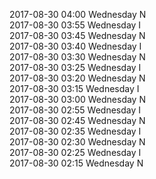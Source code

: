 2017-08-30 04:00 Wednesday  N  
2017-08-30 03:55 Wednesday  I  
2017-08-30 03:45 Wednesday  N  
2017-08-30 03:40 Wednesday  I  
2017-08-30 03:30 Wednesday  N  
2017-08-30 03:25 Wednesday  I  
2017-08-30 03:20 Wednesday  N  
2017-08-30 03:15 Wednesday  I  
2017-08-30 03:00 Wednesday  N  
2017-08-30 02:55 Wednesday  I  
2017-08-30 02:45 Wednesday  N  
2017-08-30 02:35 Wednesday  I  
2017-08-30 02:30 Wednesday  N  
2017-08-30 02:25 Wednesday  I  
2017-08-30 02:15 Wednesday  N  
